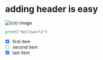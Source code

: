 # adding header is easy

![icici image](https://upload.wikimedia.org/wikipedia/en/8/89/2024_ICC_Men%27s_T20_World_Cup_logo.svg)

```python
print("Helloworld")
```

- [x] first item
- [ ] second item
- [x] last item
